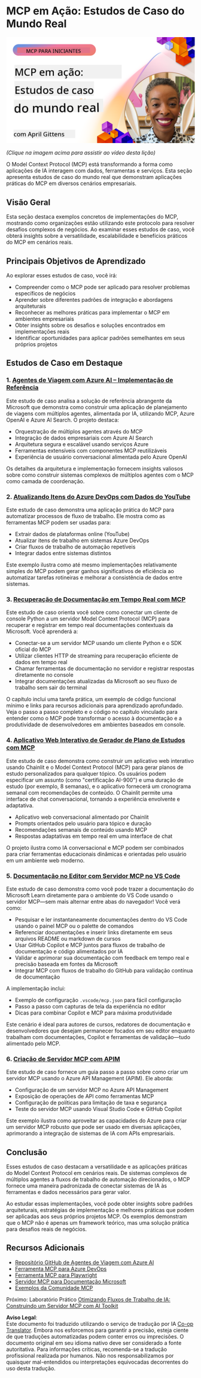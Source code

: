 <!--
CO_OP_TRANSLATOR_METADATA:
{
  "original_hash": "61a160248efabe92b09d7b08293d17db",
  "translation_date": "2025-08-18T17:00:27+00:00",
  "source_file": "09-CaseStudy/README.md",
  "language_code": "br"
}
-->
# MCP em Ação: Estudos de Caso do Mundo Real

[![MCP em Ação: Estudos de Caso do Mundo Real](../../../translated_images/10.3262cc80b4de5071fde8ba74c5c5d6738a0a9f398dcc0423f0210f632e2238b8.br.png)](https://youtu.be/IxshWb2Az5w)

_(Clique na imagem acima para assistir ao vídeo desta lição)_

O Model Context Protocol (MCP) está transformando a forma como aplicações de IA interagem com dados, ferramentas e serviços. Esta seção apresenta estudos de caso do mundo real que demonstram aplicações práticas do MCP em diversos cenários empresariais.

## Visão Geral

Esta seção destaca exemplos concretos de implementações do MCP, mostrando como organizações estão utilizando este protocolo para resolver desafios complexos de negócios. Ao examinar esses estudos de caso, você obterá insights sobre a versatilidade, escalabilidade e benefícios práticos do MCP em cenários reais.

## Principais Objetivos de Aprendizado

Ao explorar esses estudos de caso, você irá:

- Compreender como o MCP pode ser aplicado para resolver problemas específicos de negócios
- Aprender sobre diferentes padrões de integração e abordagens arquiteturais
- Reconhecer as melhores práticas para implementar o MCP em ambientes empresariais
- Obter insights sobre os desafios e soluções encontrados em implementações reais
- Identificar oportunidades para aplicar padrões semelhantes em seus próprios projetos

## Estudos de Caso em Destaque

### 1. [Agentes de Viagem com Azure AI – Implementação de Referência](./travelagentsample.md)

Este estudo de caso analisa a solução de referência abrangente da Microsoft que demonstra como construir uma aplicação de planejamento de viagens com múltiplos agentes, alimentada por IA, utilizando MCP, Azure OpenAI e Azure AI Search. O projeto destaca:

- Orquestração de múltiplos agentes através do MCP
- Integração de dados empresariais com Azure AI Search
- Arquitetura segura e escalável usando serviços Azure
- Ferramentas extensíveis com componentes MCP reutilizáveis
- Experiência de usuário conversacional alimentada pelo Azure OpenAI

Os detalhes da arquitetura e implementação fornecem insights valiosos sobre como construir sistemas complexos de múltiplos agentes com o MCP como camada de coordenação.

### 2. [Atualizando Itens do Azure DevOps com Dados do YouTube](./UpdateADOItemsFromYT.md)

Este estudo de caso demonstra uma aplicação prática do MCP para automatizar processos de fluxo de trabalho. Ele mostra como as ferramentas MCP podem ser usadas para:

- Extrair dados de plataformas online (YouTube)
- Atualizar itens de trabalho em sistemas Azure DevOps
- Criar fluxos de trabalho de automação repetíveis
- Integrar dados entre sistemas distintos

Este exemplo ilustra como até mesmo implementações relativamente simples do MCP podem gerar ganhos significativos de eficiência ao automatizar tarefas rotineiras e melhorar a consistência de dados entre sistemas.

### 3. [Recuperação de Documentação em Tempo Real com MCP](./docs-mcp/README.md)

Este estudo de caso orienta você sobre como conectar um cliente de console Python a um servidor Model Context Protocol (MCP) para recuperar e registrar em tempo real documentações contextuais da Microsoft. Você aprenderá a:

- Conectar-se a um servidor MCP usando um cliente Python e o SDK oficial do MCP
- Utilizar clientes HTTP de streaming para recuperação eficiente de dados em tempo real
- Chamar ferramentas de documentação no servidor e registrar respostas diretamente no console
- Integrar documentações atualizadas da Microsoft ao seu fluxo de trabalho sem sair do terminal

O capítulo inclui uma tarefa prática, um exemplo de código funcional mínimo e links para recursos adicionais para aprendizado aprofundado. Veja o passo a passo completo e o código no capítulo vinculado para entender como o MCP pode transformar o acesso à documentação e a produtividade de desenvolvedores em ambientes baseados em console.

### 4. [Aplicativo Web Interativo de Gerador de Plano de Estudos com MCP](./docs-mcp/README.md)

Este estudo de caso demonstra como construir um aplicativo web interativo usando Chainlit e o Model Context Protocol (MCP) para gerar planos de estudo personalizados para qualquer tópico. Os usuários podem especificar um assunto (como "certificação AI-900") e uma duração de estudo (por exemplo, 8 semanas), e o aplicativo fornecerá um cronograma semanal com recomendações de conteúdo. O Chainlit permite uma interface de chat conversacional, tornando a experiência envolvente e adaptativa.

- Aplicativo web conversacional alimentado por Chainlit
- Prompts orientados pelo usuário para tópico e duração
- Recomendações semanais de conteúdo usando MCP
- Respostas adaptativas em tempo real em uma interface de chat

O projeto ilustra como IA conversacional e MCP podem ser combinados para criar ferramentas educacionais dinâmicas e orientadas pelo usuário em um ambiente web moderno.

### 5. [Documentação no Editor com Servidor MCP no VS Code](./docs-mcp/README.md)

Este estudo de caso demonstra como você pode trazer a documentação do Microsoft Learn diretamente para o ambiente do VS Code usando o servidor MCP—sem mais alternar entre abas do navegador! Você verá como:

- Pesquisar e ler instantaneamente documentações dentro do VS Code usando o painel MCP ou o palette de comandos
- Referenciar documentações e inserir links diretamente em seus arquivos README ou markdown de cursos
- Usar GitHub Copilot e MCP juntos para fluxos de trabalho de documentação e código alimentados por IA
- Validar e aprimorar sua documentação com feedback em tempo real e precisão baseada em fontes da Microsoft
- Integrar MCP com fluxos de trabalho do GitHub para validação contínua de documentação

A implementação inclui:

- Exemplo de configuração `.vscode/mcp.json` para fácil configuração
- Passo a passo com capturas de tela da experiência no editor
- Dicas para combinar Copilot e MCP para máxima produtividade

Este cenário é ideal para autores de cursos, redatores de documentação e desenvolvedores que desejam permanecer focados em seu editor enquanto trabalham com documentações, Copilot e ferramentas de validação—tudo alimentado pelo MCP.

### 6. [Criação de Servidor MCP com APIM](./apimsample.md)

Este estudo de caso fornece um guia passo a passo sobre como criar um servidor MCP usando o Azure API Management (APIM). Ele aborda:

- Configuração de um servidor MCP no Azure API Management
- Exposição de operações de API como ferramentas MCP
- Configuração de políticas para limitação de taxa e segurança
- Teste do servidor MCP usando Visual Studio Code e GitHub Copilot

Este exemplo ilustra como aproveitar as capacidades do Azure para criar um servidor MCP robusto que pode ser usado em diversas aplicações, aprimorando a integração de sistemas de IA com APIs empresariais.

## Conclusão

Esses estudos de caso destacam a versatilidade e as aplicações práticas do Model Context Protocol em cenários reais. De sistemas complexos de múltiplos agentes a fluxos de trabalho de automação direcionados, o MCP fornece uma maneira padronizada de conectar sistemas de IA às ferramentas e dados necessários para gerar valor.

Ao estudar essas implementações, você pode obter insights sobre padrões arquiteturais, estratégias de implementação e melhores práticas que podem ser aplicadas aos seus próprios projetos MCP. Os exemplos demonstram que o MCP não é apenas um framework teórico, mas uma solução prática para desafios reais de negócios.

## Recursos Adicionais

- [Repositório GitHub de Agentes de Viagem com Azure AI](https://github.com/Azure-Samples/azure-ai-travel-agents)
- [Ferramenta MCP para Azure DevOps](https://github.com/microsoft/azure-devops-mcp)
- [Ferramenta MCP para Playwright](https://github.com/microsoft/playwright-mcp)
- [Servidor MCP para Documentação Microsoft](https://github.com/MicrosoftDocs/mcp)
- [Exemplos da Comunidade MCP](https://github.com/microsoft/mcp)

Próximo: Laboratório Prático [Otimizando Fluxos de Trabalho de IA: Construindo um Servidor MCP com AI Toolkit](../10-StreamliningAIWorkflowsBuildingAnMCPServerWithAIToolkit/README.md)

**Aviso Legal**:  
Este documento foi traduzido utilizando o serviço de tradução por IA [Co-op Translator](https://github.com/Azure/co-op-translator). Embora nos esforcemos para garantir a precisão, esteja ciente de que traduções automatizadas podem conter erros ou imprecisões. O documento original em seu idioma nativo deve ser considerado a fonte autoritativa. Para informações críticas, recomenda-se a tradução profissional realizada por humanos. Não nos responsabilizamos por quaisquer mal-entendidos ou interpretações equivocadas decorrentes do uso desta tradução.